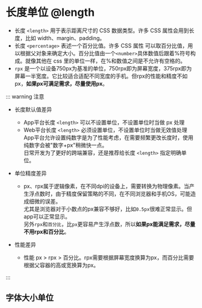 # 长度单位 @length

- 长度 `<length>` 用于表示距离尺寸的 CSS 数据类型。许多 CSS 属性会用到长度，比如 width、margin、padding。
- 长度 `<percentage>` 表述一个百分比值。许多 CSS 属性 可以取百分比值，用以根据父对象来确定大小。百分比值由一个`<number>`具体数值后跟着%符号构成。就像其他在 css 里的单位一样，在%和数值之间是不允许有空格的。
- `rpx` 是一个以设备750px为基准的单位，750rpx即为屏幕宽度，375rpx即为屏幕一半宽度。它比较适合适配不同宽度的手机。但rpx的性能和精度不如px，**如果px可满足需求，尽量使用px**。

<!-- CSSJSON.length_values.compatibility -->

::: warning 注意
- 长度默认值差异
	* App平台长度 `<length>` 可以不设置单位，不设置单位时当做 px 处理
	* Web平台长度 `<length>` 必须设置单位，不设置单位时当做无效值处理 \
	App平台允许设置纯数字是为了性能考虑，在需要频繁更改长度时，使用纯数字会被"数字+px"稍微快一点。\
	日常开发为了更好的跨端兼容，还是推荐给长度 `<length>` 指定明确单位。

- 单位精度差异
	- px、rpx属于逻辑像素，在不同dpi的设备上，需要转换为物理像素。当产生浮点数时，由于精度保留策略的不同，在不同浏览器和手机OS，可能造成细微的误差。\
	尤其是浏览器对于小数点的px兼容不够好，比如`0.5px`很难正常显示。但app可以正常显示。\
	另外`rpx`和`百分比`，比`px`更容易产生浮点数，所以**如果px能满足需求，尽量不用rpx和百分比**。

- 性能差异
   * 性能 px > rpx > 百分比。rpx需要根据屏幕宽度换算为px，而百分比需要根据父容器的高或宽换算为px。

:::

## 字体大小单位

<!-- CSSJSON.font-length_values.compatibility -->

